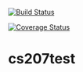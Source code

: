 [![Build Status](https://travis-ci.org/wburke1990/cs207test.svg?branch=master)](https://travis-ci.org/wburke1990/cs207test.svg?branch=master)

[![Coverage Status](https://coveralls.io/repos/github/wburke1990/cs207test/badge.svg?branch=master)](https://coveralls.io/github/wburke1990/cs207test?branch=master)

# cs207test

